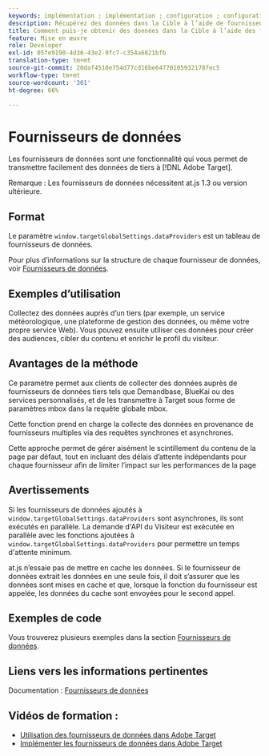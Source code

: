 ```yaml
---
keywords: implémentation ; implémentation ; configuration ; configuration ; fournisseurs de données
description: Récupérez des données dans la Cible à l’aide de fournisseurs de données.
title: Comment puis-je obtenir des données dans la Cible à l’aide des fournisseurs de données ?
feature: Mise en œuvre
role: Developer
exl-id: 05fe9190-4d36-43e2-9fc7-c354a6821bfb
translation-type: tm+mt
source-git-commit: 20daf4510e754d77cd16be64770105932178fec5
workflow-type: tm+mt
source-wordcount: '301'
ht-degree: 66%

---
```


# Fournisseurs de données

Les fournisseurs de données sont une fonctionnalité qui vous permet de transmettre facilement des données de tiers à [!DNL Adobe Target].

Remarque : Les fournisseurs de données nécessitent at.js 1.3 ou version ultérieure.

## Format

Le paramètre `window.targetGlobalSettings.dataProviders` est un tableau de fournisseurs de données.

Pour plus d’informations sur la structure de chaque fournisseur de données, voir [Fournisseurs de données](/help/c-implementing-target/c-implementing-target-for-client-side-web/targetgobalsettings.md#data-providers).

## Exemples d’utilisation

Collectez des données auprès d’un tiers (par exemple, un service météorologique, une plateforme de gestion des données, ou même votre propre service Web). Vous pouvez ensuite utiliser ces données pour créer des audiences, cibler du contenu et enrichir le profil du visiteur.

## Avantages de la méthode

Ce paramètre permet aux clients de collecter des données auprès de fournisseurs de données tiers tels que Demandbase, BlueKai ou des services personnalisés, et de les transmettre à Target sous forme de paramètres mbox dans la requête globale mbox.

Cette fonction prend en charge la collecte des données en provenance de fournisseurs multiples via des requêtes synchrones et asynchrones.

Cette approche permet de gérer aisément le scintillement du contenu de la page par défaut, tout en incluant des délais d’attente indépendants pour chaque fournisseur afin de limiter l’impact sur les performances de la page

## Avertissements

Si les fournisseurs de données ajoutés à `window.targetGlobalSettings.dataProviders` sont asynchrones, ils sont exécutés en parallèle. La demande d&#39;API du Visiteur est exécutée en parallèle avec les fonctions ajoutées à `window.targetGlobalSettings.dataProviders` pour permettre un temps d&#39;attente minimum.

at.js n’essaie pas de mettre en cache les données. Si le fournisseur de données extrait les données en une seule fois, il doit s’assurer que les données sont mises en cache et que, lorsque la fonction du fournisseur est appelée, les données du cache sont envoyées pour le second appel.

## Exemples de code

Vous trouverez plusieurs exemples dans la section [Fournisseurs de données](/help/c-implementing-target/c-implementing-target-for-client-side-web/targetgobalsettings.md#data-providers).

## Liens vers les informations pertinentes

Documentation : [Fournisseurs de données](/help/c-implementing-target/c-implementing-target-for-client-side-web/targetgobalsettings.md#data-providers)

## Vidéos de formation :

* [Utilisation des fournisseurs de données dans Adobe Target](https://helpx.adobe.com/fr/target/kt/using/dataProviders-atjs-feature-video-use.html)
* [Implémenter les fournisseurs de données dans Adobe Target](https://helpx.adobe.com/fr/target/kt/using/dataProviders-atjs-technical-video-implement.html)
